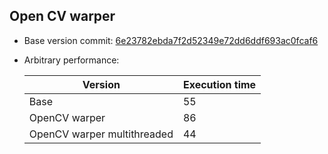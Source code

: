 ## Open CV warper

* Base version commit: [6e23782ebda7f2d52349e72dd6ddf693ac0fcaf6](https://github.com/vladiant/ProjectiveDeblurring/commit/6e23782ebda7f2d52349e72dd6ddf693ac0fcaf6)
* Arbitrary performance:

   | Version | Execution time |
   | - | - |
   | Base | 55 |
   |OpenCV warper | 86 |
   |OpenCV warper multithreaded | 44 |
